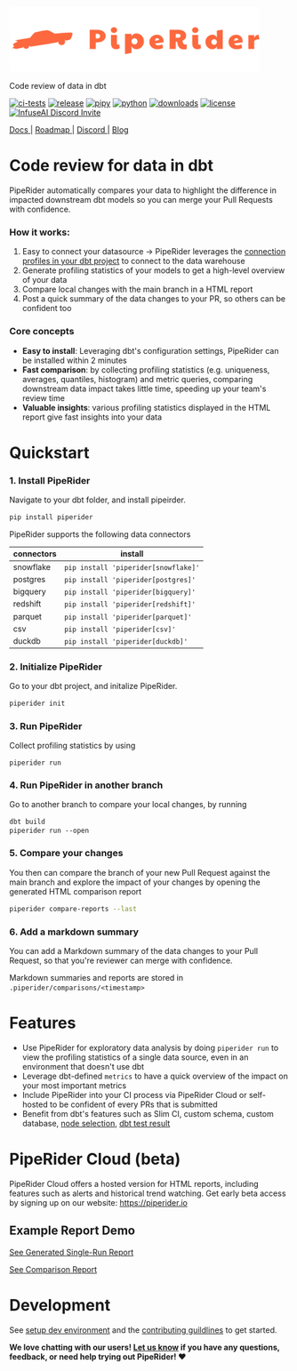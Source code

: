<p>
  <a href="https://piperider.io" alt="piperider logo" title="Piperider Home">
    <img width="450px" src=".github/images/logo.svg" border="0" alt="PipeRider">
  </a>
</p>
<p>
  Code review of data in dbt
</p>

[![ci-tests](https://github.com/infuseai/piperider-cli/actions/workflows/tests.yaml/badge.svg)](https://github.com/infuseai/piperider-cli/actions/workflows/tests.yaml/badge.svg)
[![release](https://img.shields.io/github/release/infuseAI/piperider-cli/all.svg?style=flat-square)](https://github.com/infuseAI/piperider-cli/releases)
[![pipy](https://img.shields.io/pypi/v/piperider?style=flat-square)](https://pypi.org/project/piperider/)
[![python](https://img.shields.io/pypi/pyversions/piperider?style=flat-square)](https://pypi.org/project/piperider/)
[![downloads](https://img.shields.io/pypi/dw/piperider?style=flat-square)](https://pypi.org/project/piperider/#files)
[![license](https://img.shields.io/github/license/infuseai/piperider?style=flat-square)](https://github.com/InfuseAI/piperider/blob/main/LICENSE)
[![InfuseAI Discord Invite](https://img.shields.io/discord/664381609771925514?color=%237289DA&label=chat&logo=discord&logoColor=white&style=flat-square)](https://discord.com/invite/5zb2aK9KBV)

<p align="left">
  <a href="https://docs.piperider.io/" alt="documentation site" title="Piperider Documentation"> Docs </a> |
  <a href="https://github.com/orgs/InfuseAI/projects/1/views/1" alt="product roadmap" title="Planned Features/Changes"> Roadmap </a> |
  <a href="https://discord.com/invite/5zb2aK9KBV"> Discord </a> |
  <a href="https://blog.infuseai.io/data-reliability-automated-with-piperider-7a823521ef11"> Blog </a> 
</p>




# Code review for data in dbt

PipeRider automatically compares your data to highlight the difference in impacted downstream dbt models so you can merge your Pull Requests with confidence.


### How it works:
1. Easy to connect your datasource -> PipeRider leverages the [connection profiles in your dbt project](https://docs.getdbt.com/docs/get-started/connection-profiles) to connect to the data warehouse
2. Generate profiling statistics of your models to get a high-level overview of your data
3. Compare local changes with the main branch in a HTML report
4. Post a quick summary of the data changes to your PR, so others can be confident too



### Core concepts

* **Easy to install**: Leveraging dbt's configuration settings, PipeRider can be installed within 2 minutes
* **Fast comparison**: by collecting profiling statistics (e.g. uniqueness, averages, quantiles, histogram) and metric queries, comparing downstream data impact takes little time, speeding up your team's review time
* **Valuable insights**: various profiling statistics displayed in the HTML report give fast insights into your data



# Quickstart

### 1. Install PipeRider

Navigate to your dbt folder, and install pipeirder. 

```bash
pip install piperider
```

PipeRider supports the following data connectors

| connectors | install                              |
| ---------- | ------------------------------------ |
| snowflake  | `pip install 'piperider[snowflake]'` |
| postgres   | `pip install 'piperider[postgres]'`  |
| bigquery   | `pip install 'piperider[bigquery]'`  |
| redshift   | `pip install 'piperider[redshift]'`  |
| parquet    | `pip install 'piperider[parquet]'`   |
| csv        | `pip install 'piperider[csv]'`       |
| duckdb     | `pip install 'piperider[duckdb]'`    |


### 2. Initialize PipeRider
<!-- PipeRider will look for the `profile` in the folder's `dbt_project.yml` file, and connects with the data source linked to the profile in `~/.dbt/profiles.yml`
 -->
 Go to your dbt project, and initalize PipeRider.
 
```bash
piperider init
```

### 3. Run PipeRider
Collect profiling statistics by using 

```
piperider run
```

### 4. Run PipeRider in another branch
Go to another branch to compare your local changes, by running
```
dbt build
piperider run --open
```

### 5. Compare your changes 
You then can compare the branch of your new Pull Request against the main branch and explore the impact of your changes by opening the generated HTML comparison report

```bash
piperider compare-reports --last
```


### 6. Add a markdown summary
You can add a Markdown summary of the data changes to your Pull Request, so that you're reviewer can merge with confidence.

Markdown summaries and reports are stored in
`.piperider/comparisons/<timestamp>`





# Features
* Use PipeRider for exploratory data analysis by doing `piperider run` to view the profiling statistics of a single data source, even in an environment that doesn't use dbt
* Leverage dbt-defined `metrics` to have a quick overview of the impact on your most important metrics 
* Include PipeRider into your CI process via PipeRider Cloud or self-hosted to be confident of every PRs that is submitted
* Benefit from dbt's features such as Slim CI, custom schema, custom database, [node selection](https://docs.getdbt.com/reference/node-selection/syntax), [dbt test result](https://docs.getdbt.com/docs/build/tests) 



# PipeRider Cloud (beta)
PipeRider Cloud offers a hosted version for HTML reports, including features such as alerts and historical trend watching. Get early beta access by signing up on our website: https://piperider.io


## Example Report Demo

[See Generated Single-Run Report](https://piperider-github-readme.s3.ap-northeast-1.amazonaws.com/run-0.16.0/index.html)

[See Comparison Report](https://piperider-github-readme.s3.ap-northeast-1.amazonaws.com/comparison-0.16.0/index.html)

# Development

See [setup dev environment](DEVELOP.md) and the [contributing guildlines](CONTRIBUTING.md) to get started.

**We love chatting with our users! [Let us know](mailto:product@infuseai.io) if you have any questions, feedback, or need help trying out PipeRider! :heart:**
